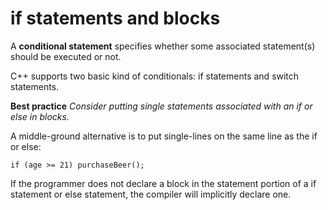 # if statements and blocks

A **conditional statement** specifies whether some associated statement(s) should be executed or not.

C++ supports two basic kind of conditionals: if statements and switch statements.

**Best practice**
_Consider putting single statements associated with an if or else in blocks._

A middle-ground alternative is to put single-lines on the same line as the if or else:

` if (age >= 21) purchaseBeer(); `  

If the programmer does not declare a block in the statement portion of a if statement or else statement, the compiler will implicitly declare one.
